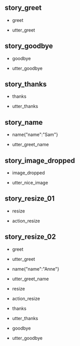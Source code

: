 ## story_greet <!--- The name of the story. It is not mandatory, but useful for debugging. --> 
* greet <!--- User input expressed as intent. In this case it represents users message 'Hello'. --> 
 - utter_greet <!--- The response of the chatbot expressed as an action. In this case it represents chatbot's response 'Hello, how can I help?' --> 
 
## story_goodbye
* goodbye
 - utter_goodbye

## story_thanks
* thanks
 - utter_thanks
 
## story_name
* name{"name":"Sam"}
 - utter_greet_name
 

## story_image_dropped
* image_dropped
 - utter_nice_image
 
## story_resize_01
* resize
 - action_resize
 
## story_resize_02
* greet
 - utter_greet
* name{"name":"Anne"} <!--- User response with an entity. In this case it represents user message 'My name is Lucy.' --> 
 - utter_greet_name
* resize
 - action_resize
* thanks
 - utter_thanks
* goodbye
 - utter_goodbye 

